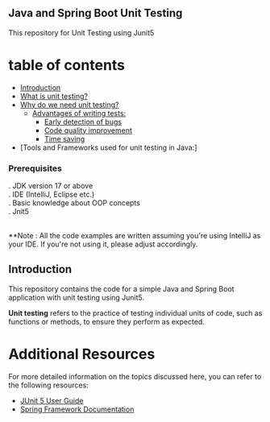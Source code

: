 ## Java and Spring Boot Unit Testing 
This repository for Unit Testing using Junit5 
# table of contents
-   [Introduction](#introduction)
-   [What is unit testing?](#what-is-unit-testing)
-   [Why do we need unit testing?](#why-do-we-need-unit-testing)
    -   [Advantages of writing tests:](#advantages-of-writing-tests)
        -   [Early detection of bugs](#early-detection-of-bugs)
        -   [Code quality improvement](#code-quality-improvement)
        -   [Time saving](#time-saving)
-   [Tools and Frameworks used for unit testing in Java:]

### Prerequisites
.  JDK version 17 or above<br>
.  IDE (IntelliJ, Eclipse etc.) <br>
.  Basic knowledge about OOP concepts<br>
.  Jnit5<br><br>

**Note : All the code examples are written assuming you're using IntelliJ as your IDE. If you're not using it, please adjust accordingly.

## Introduction <a name="introduction"></a>
This repository contains the code for a simple Java and Spring Boot application with unit testing using Junit5.

**Unit testing** refers to the practice of testing individual units of code, such as functions or methods, to ensure they perform as expected.

# Additional Resources
For more detailed information on the topics discussed here, you can refer to the following resources:

* [JUnit 5 User Guide](https://junit.org/junit5/docs/current/user-guide/)
* [Spring Framework Documentation](https://docs.spring.io/spring-framework/docs/current/reference/html/)






